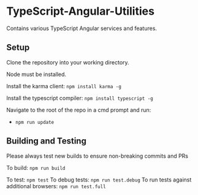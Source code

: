 # TypeScript-Angular-Utilities
Contains various TypeScript Angular services and features.

## Setup
Clone the repository into your working directory.

Node must be installed.

Install the karma client:
`npm install karma -g`

Install the typescript compiler:
`npm install typescript -g`

Navigate to the root of the repo in a cmd prompt and run:

* `npm run update`

## Building and Testing
Please always test new builds to ensure non-breaking commits and PRs

To build: `npm run build`

To test: `npm test`
To debug tests: `npm run test.debug`
To run tests against additional browsers: `npm run test.full`
